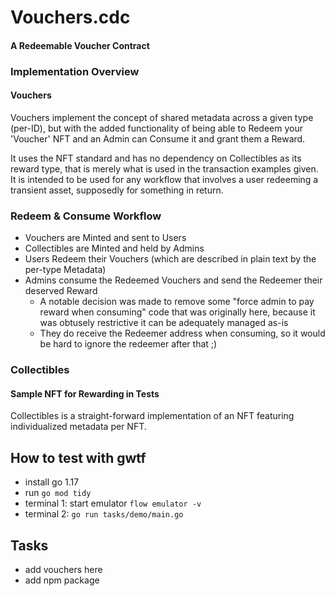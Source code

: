 # Vouchers.cdc
#### A Redeemable Voucher Contract

### Implementation Overview
#### Vouchers
Vouchers implement the concept of shared metadata across a given type (per-ID), but with the added functionality of being able to Redeem your 'Voucher' NFT and an Admin can Consume it and grant them a Reward.

It uses the NFT standard and has no dependency on Collectibles as its reward type, that is merely what is used in the transaction examples given. 
It is intended to be used for any workflow that involves a user redeeming a transient asset, supposedly for something in return.

### Redeem & Consume Workflow
- Vouchers are Minted and sent to Users
- Collectibles are Minted and held by Admins
- Users Redeem their Vouchers (which are described in plain text by the per-type Metadata)
- Admins consume the Redeemed Vouchers and send the Redeemer their deserved Reward
  - A notable decision was made to remove some "force admin to pay reward when consuming" code that was originally here, because it was obtusely restrictive it can be adequately managed as-is
  - They do receive the Redeemer address when consuming, so it would be hard to ignore
  the redeemer after that ;)

### Collectibles
#### Sample NFT for Rewarding in Tests
Collectibles is a straight-forward implementation of an NFT featuring individualized metadata per NFT.


## How to test with gwtf
 - install go 1.17
 - run `go mod tidy`
 - terminal 1: start emulator `flow emulator -v`
 - terminal 2: `go run tasks/demo/main.go`

## Tasks
 - add vouchers here
 - add npm package
  
 
